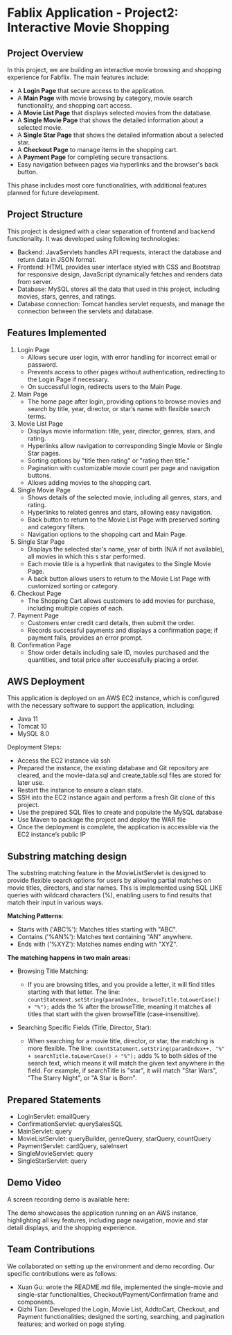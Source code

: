 # Fablix Application - Project2: Interactive Movie Shopping

## Project Overview
In this project, we are building an interactive movie browsing and shopping experience for Fabflix. The main features include:
- A **Login Page** that secure access to the application.
- A **Main Page** with movie browsing by category, movie search functionality, and shopping cart access.
- A **Movie List Page** that displays selected movies from the database.
- A **Single Movie Page** that shows the detailed information about a selected movie.
- A **Single Star Page** that shows the detailed information about a selected star.
- A **Checkout Page** to manage items in the shopping cart.
- A **Payment Page** for completing secure transactions.
- Easy navigation between pages via hyperlinks and the browser's back button.

This phase includes most core functionalities, with additional features planned for future development.

## Project Structure
This project is designed with a clear separation of frontend and backend functionality.
It was developed using following technologies:
- Backend: JavaServlets handles API requests, interact the database and return data in JSON format.
- Frontend: HTML provides user interface styled with CSS and Bootstrap for responsive design, JavaScript dynamically fetches and renders data from server.
- Database: MySQL stores all the data that used in this project, including movies, stars, genres, and ratings.
- Database connection: Tomcat handles servlet requests, and manage the connection between the servlets and database.

## Features Implemented
1. Login Page
   - Allows secure user login, with error handling for incorrect email or password.
   - Prevents access to other pages without authentication, redirecting to the Login Page if necessary.
   - On successful login, redirects users to the Main Page.
2. Main Page
   - The home page after login, providing options to browse movies and search by title, year, director, or star’s name with flexible search terms.
3. Movie List Page
   - Displays movie information: title, year, director, genres, stars, and rating.
   - Hyperlinks allow navigation to corresponding Single Movie or Single Star pages.
   - Sorting options by "title then rating" or "rating then title."
   - Pagination with customizable movie count per page and navigation buttons.
   - Allows adding movies to the shopping cart.
4. Single Movie Page
   - Shows details of the selected movie, including all genres, stars, and rating.
   - Hyperlinks to related genres and stars, allowing easy navigation.
   - Back button to return to the Movie List Page with preserved sorting and category filters.
   - Navigation options to the shopping cart and Main Page.
5. Single Star Page
   - Displays the selected star's name, year of birth (N/A if not available), all movies in which this s star performed.
   - Each movie title is a hyperlink that navigates to the Single Movie Page.
   - A back button allows users to return to the Movie List Page with customized sorting or category.
6. Checkout Page
   - The Shopping Cart allows customers to add movies for purchase, including multiple copies of each.
7. Payment Page
   - Customers enter credit card details, then submit the order.
   - Records successful payments and displays a confirmation page; if payment fails, provides an error prompt.
8. Confirmation Page
   - Show order details including sale ID, movies purchased and the quantities, and total price after successfully placing a order.

## AWS Deployment
This application is deployed on an AWS EC2 instance, which is configured with the necessary software to support the application, including:
- Java 11
- Tomcat 10
- MySQL 8.0

Deployment Steps:
- Access the EC2 instance via ssh
- Prepared the instance, the existing database and Git repository are cleared, and the movie-data.sql and create_table.sql files are stored for later use.
- Restart the instance to ensure a clean state.
- SSH into the EC2 instance again and perform a fresh Git clone of this project.
- Use the prepared SQL files to create and populate the MySQL database
- Use Maven to package the project and deploy the WAR file
- Once the deployment is complete, the application is accessible via the EC2 instance’s public IP


## Substring matching design
The substring matching feature in the MovieListServlet is designed to provide flexible search options for users by allowing partial matches on movie titles, directors, and star names. This is implemented using SQL LIKE queries with wildcard characters (%), enabling users to find results that match their input in various ways.

**Matching Patterns**:
- Starts with ('ABC%'): Matches titles starting with "ABC".
- Contains ('%AN%'): Matches text containing "AN" anywhere.
- Ends with ('%XYZ'): Matches names ending with "XYZ".

**The matching happens in two main areas:**
- Browsing Title Matching:
  - If you are browsing titles, and you provide a letter, it will find titles starting with that letter.
  The line:
  `countStatement.setString(paramIndex, browseTitle.toLowerCase() + "%");`
  adds the % after the browseTitle, meaning it matches all titles that start with the given browseTitle (case-insensitive).
  
- Searching Specific Fields (Title, Director, Star):
  - When searching for a movie title, director, or star, the matching is more flexible.
  The line:
  `countStatement.setString(paramIndex++, "%" + searchTitle.toLowerCase() + "%");`
  adds % to both sides of the search text, which means it will match the given text anywhere in the field. For example, if searchTitle is "star", it will match "Star Wars", "The Starry Night", or "A Star is Born".

## Prepared Statements
- LoginServlet: emailQuery
- ConfirmationServlet: querySalesSQL
- MainServlet: query
- MovieListServlet: queryBuilder, genreQuery, starQuery, countQuery
- PaymentServlet: cardQuery, saleInsert
- SingleMovieServlet: query
- SingleStarServlet: query


## Demo Video
A screen recording demo is available here:


The demo showcases the application running on an AWS instance, highlighting all key features, including page navigation, movie and star detail displays, and the shopping experience.

## Team Contributions
We collaborated on setting up the environment and demo recording.
Our specific contributions were as follows:
- Xuan Gu: wrote the README.md file,  implemented the single-movie and single-star functionalities, Checkout/Payment/Confirmation frame and components.
- Qizhi Tian: Developed the Login, Movie List, AddtoCart, Checkout, and Payment functionalities; designed the sorting, searching, and pagination features; and worked on page styling.